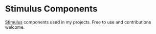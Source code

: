 # Stimulus Components

[Stimulus](https://github.com/hotwired/stimulus) components used in my projects. Free to use and contributions welcome.